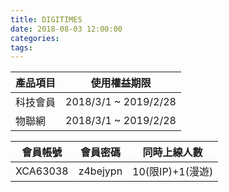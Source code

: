 ```yaml
---
title: DIGITIMES
date: 2018-08-03 12:00:00
categories:
tags:
---
```


|  產品項目      |  使用權益期限         |
|----------------|-----------------------|
|  科技會員      |  2018/3/1 ~ 2019/2/28 |
|  物聯網        |  2018/3/1 ~ 2019/2/28 |

|會員帳號|會員密碼|同時上線人數|
|---|---|---|
|XCA63038|z4bejypn|10(限IP)+1(漫遊)|